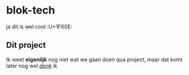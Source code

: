 # blok-tech
ja dit is wel cool :U+1F60E:

## Dit project
Ik weet **eigenlijk** nog niet wat we gaan doen qua project, maar dat komt later nog wel <ins>*denk*</ins> ik 

